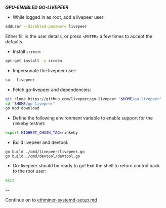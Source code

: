 ***GPU-ENABLED GO-LIVEPEER***

* While logged in as root, add a livepeer user:

```bash
adduser --disabled-password livepeer
```

Either fill in the user details, or press `<ENTER>` a few times to accept the defaults.

* Install `screen`:

```bash
apt-get install -y screen
```

* Impersonate the livepeer user:

```bash
su - livepeer
```

* Fetch go-livepeer and dependencies:

```bash
git clone https://github.com/livepeer/go-livepeer "$HOME/go-livepeer"
cd "$HOME/go-livepeer"
go mod download
```

* Define the following environment variable to enable support for the rinkeby testnet:

```bash
export HIGHEST_CHAIN_TAG=rinkeby
```

* Build livepeer and devtool:
```
go build ./cmd/livepeer/livepeer.go
go build ./cmd/devtool/devtool.go
```

* Go-livepeer should be ready to go!  Exit the shell to return control back to the root user:

```bash
exit
```

--

Continue on to [ethminer-systemd-setup.md](ethminer-systemd-setup.md)
